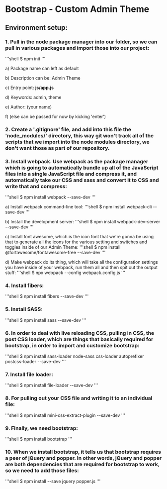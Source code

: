# Bootstrap - Custom Admin Theme

## Environment setup:


### 1.  Pull in the node package manager into our folder, so we can pull in various packages and import those into our project:
'''shell
 $ npm init
'''

a)  Package name can left as default

b)  Description can be: Admin Theme

c)  Entry point: **js/app.js**

d)  Keywords: admin, theme

e)  Author: (your name)

f)  (else can be passed for now by kicking 'enter')


### 2.  Create a '.gitignore' file, and add into this file the **'node\_modules/'** directory, this way git won't track all of the scripts that we import into the node modules directory, we don't want those as part of our repository.


### 3.  Install webpack. Use webpack as the package manager which is going to automatically bundle up all of the JavaScript files into a single JavaScript file and compress it, and automatically take our CSS and sass and convert it to CSS and write that and compress:
'''shell
    $ npm install webpack --save-dev
'''

a)  Install webpack command-line tool:
'''shell
   $ npm install webpack-cli --save-dev
'''

b)  Install the development server: 
'''shell
   $ npm install webpack-dev-server --save-dev
'''

c)  Install font awesome, which is the icon font that we're gonna be using that to generate all the icons for the various setting and switches and toggles inside of our Admin Theme: 
'''shell
   $ npm install @fortawesome/fontawesome-free --save-dev
'''

d)  Make webpack do its thing, which will take all the configuration
    settings you have inside of your webpack, run them all and then spit
    out the output stuff: 
'''shell
$ npx webpack --config webpack.config.js
'''


### 4.  Install fibers: 
'''shell
$ npm install fibers --save-dev
'''


### 5.  Install SASS: 
'''shell
$ npm install sass --save-dev
'''


### 6.  In order to deal with live reloading CSS, pulling in CSS, the post CSS loader, which are things that basically required for bootstrap, in order to import and customize bootstrap: 
'''shell
     $ npm install sass-loader node-sass css-loader autoprefixer postcss-loader --save-dev
'''


### 7.  Install file loader: 
'''shell
    $ npm install file-loader --save-dev
'''


### 8.  For pulling out your CSS file and writing it to an individual file:
'''shell
    $ npm install mini-css-extract-plugin --save-dev
'''


### 9.  Finally, we need bootstrap: 
'''shell
$ npm install bootstrap
'''


### 10. When we install bootstrap, it tells us that bootstrap requires a peer of jQuery and popper. In other words, jQuery and popper are both dependencies that are required for bootstrap to work, so we need to add those files: 
'''shell
$ npm install --save jquery popper.js
'''
